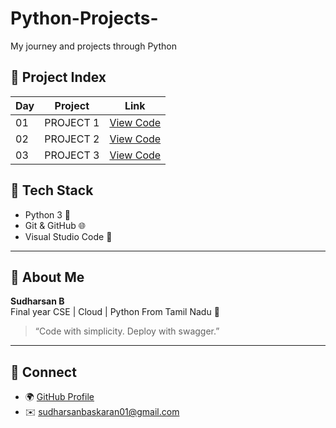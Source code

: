 # Python-Projects-
My journey and projects through Python 

## 📅 Project Index

| Day | Project                  | Link                       |
|-----|---------------------------|---------------------------|
| 01  |  PROJECT 1                | [View Code](./PROJECT_1)  |
| 02  |  PROJECT 2                | [View Code](./PROJECT_2)  |
| 03  |  PROJECT 3                | [View Code](./PROJECT_3)  |

## 🧰 Tech Stack

- Python 3 🐍
- Git & GitHub 🌐
- Visual Studio Code 🧠

---

## 📌 About Me

**Sudharsan B**  
Final year CSE | Cloud | Python 
From Tamil Nadu 📍

> “Code with simplicity. Deploy with swagger.”

---

## 🔗 Connect

- 🌍 [GitHub Profile](https://github.com/Sudharsan4069)
- ✉️ sudharsanbaskaran01@gmail.com
